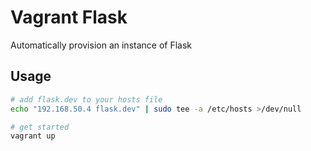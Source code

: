 Vagrant Flask
========================

Automatically provision an instance of Flask

## Usage

```bash
# add flask.dev to your hosts file
echo "192.168.50.4 flask.dev" | sudo tee -a /etc/hosts >/dev/null

# get started
vagrant up
```
